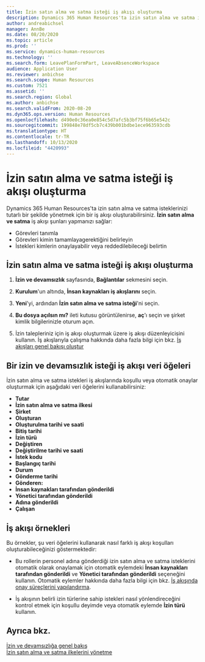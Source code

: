 ```yaml
---
title: İzin satın alma ve satma isteği iş akışı oluşturma
description: Dynamics 365 Human Resources'ta izin satın alma ve satma isteklerini tutarlı bir şekilde yönetmek için izin satın alma ve satma isteği iş akışı oluşturun.
author: andreabichsel
manager: AnnBe
ms.date: 08/20/2020
ms.topic: article
ms.prod: ''
ms.service: dynamics-human-resources
ms.technology: ''
ms.search.form: LeavePlanFormPart, LeaveAbsenceWorkspace
audience: Application User
ms.reviewer: anbichse
ms.search.scope: Human Resources
ms.custom: 7521
ms.assetid: ''
ms.search.region: Global
ms.author: anbichse
ms.search.validFrom: 2020-08-20
ms.dyn365.ops.version: Human Resources
ms.openlocfilehash: d490e0c36ea0e854c5d7afc5b3bf75f6b65e542c
ms.sourcegitcommit: 199848e78df5cb7c439b001bdbe1ece963593cdb
ms.translationtype: HT
ms.contentlocale: tr-TR
ms.lasthandoff: 10/13/2020
ms.locfileid: "4420993"
---
```

# <a name="create-a-buy-and-sell-leave-request-workflow"></a>İzin satın alma ve satma isteği iş akışı oluşturma

Dynamics 365 Human Resources'ta izin satın alma ve satma isteklerinizi tutarlı bir şekilde yönetmek için bir iş akışı oluşturabilirsiniz. **İzin satın alma ve satma** iş akışı şunları yapmanızı sağlar:

- Görevleri tanımla
- Görevleri kimin tamamlayagerektiğini belirleyin
- İstekleri kimlerin onaylayabilir veya reddedilebileceği belirtin

## <a name="create-a-buy-and-sell-leave-request-workflow"></a>İzin satın alma ve satma isteği iş akışı oluşturma

1. **İzin ve devamsızlık** sayfasında, **Bağlantılar** sekmesini seçin.

2. **Kurulum**'un altında, **İnsan kaynakları iş akışlarını** seçin.

3. **Yeni**'yi, ardından **İzin satın alma ve satma isteği**'ni seçin. 

4. **Bu dosya açılsın mı?** ileti kutusu görüntülenirse, **aç**'ı seçin ve şirket kimlik bilgilerinizle oturum açın.

5. İzin talepleriniz için iş akışı oluşturmak üzere iş akışı düzenleyicisini kullanın. İş akışlarıyla çalışma hakkında daha fazla bilgi için bkz. [İş akışları genel bakışı oluştur](https://docs.microsoft.com/dynamics365/fin-ops-core/fin-ops/organization-administration/create-workflow?toc=/dynamics365/commerce/toc.json.)

## <a name="leave-and-absence-request-workflow-data-elements"></a>Bir izin ve devamsızlık isteği iş akışı veri öğeleri

İzin satın alma ve satma istekleri iş akışlarında koşullu veya otomatik onaylar oluşturmak için aşağıdaki veri öğelerini kullanabilirsiniz:

- **Tutar**
- **İzin satın alma ve satma ilkesi**
- **Şirket**
- **Oluşturan**
- **Oluşturulma tarihi ve saati**
- **Bitiş tarihi**
- **İzin türü**
- **Değiştiren**
- **Değiştirilme tarihi ve saati**
- **İstek kodu**
- **Başlangıç tarihi**
- **Durum** 
- **Gönderme tarihi**
- **Gönderen:**
- **İnsan kaynakları tarafından gönderildi**
- **Yönetici tarafından gönderildi**
- **Adına gönderildi**
- **Çalışan**

## <a name="workflow-examples"></a>İş akışı örnekleri

Bu örnekler, şu veri öğelerini kullanarak nasıl farklı iş akışı koşulları oluşturabileceğinizi göstermektedir:

- Bu rollerin personel adına gönderdiği izin satın alma ve satma isteklerini otomatik olarak onaylamak için otomatik eylemdeki **İnsan kaynakları tarafından gönderildi** ve **Yönetici tarafından gönderildi** seçeneğini kullanın. Otomatik eylemler hakkında daha fazla bilgi için bkz. [İş akışında onay süreçlerini yapılandırma](https://docs.microsoft.com/dynamics365/fin-ops-core/fin-ops/organization-administration/configure-approval-process-workflow).

- İş akışının belirli izin türlerine sahip istekleri nasıl yönlendireceğini kontrol etmek için koşullu deyimde veya otomatik eylemde **İzin türü** kullanın.

## <a name="see-also"></a>Ayrıca bkz.

[İzin ve devamsızlığa genel bakış](hr-leave-and-absence-overview.md)<br>
[İzin satın alma ve satma ilkelerini yönetme](hr-leave-and-absence-manage-buy-and-sell-leave-policies.md)

